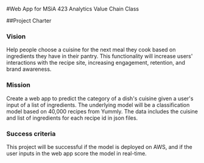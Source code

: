 #Web App for MSiA 423 Analytics Value Chain Class

##Project Charter

### Vision 
Help people choose a cuisine for the next meal they cook based on ingredients they have in their pantry. This functionality will increase users' interactions with the recipe site, increasing engagement, retention, and brand awareness. 

### Mission 
Create a web app to predict the category of a dish's cuisine given  a user's input of a list of ingredients. The underlying model will be a classification model based on 40,000 recipes from Yummly. The data includes the cuisine and list of ingredients for each recipe id in json files. 

### Success criteria 
This project will be successful if the model is deployed on AWS, and if the user inputs in the web app score the model in real-time. 

